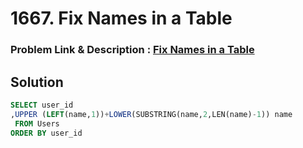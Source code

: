 # 1667. Fix Names in a Table
### Problem Link & Description : [Fix Names in a Table](https://leetcode.com/problems/fix-names-in-a-table/description/?envType=study-plan-v2&envId=top-sql-50)
## Solution
```sql
SELECT user_id
,UPPER (LEFT(name,1))+LOWER(SUBSTRING(name,2,LEN(name)-1)) name
 FROM Users
ORDER BY user_id

